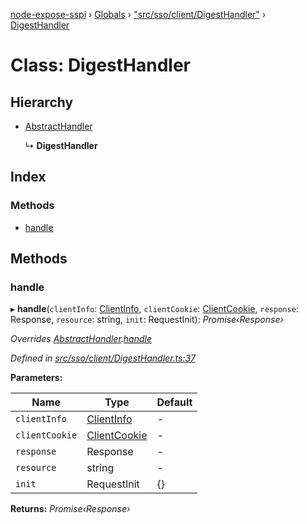 [node-expose-sspi](../README.md) › [Globals](../globals.md) › ["src/sso/client/DigestHandler"](../modules/_src_sso_client_digesthandler_.md) › [DigestHandler](_src_sso_client_digesthandler_.digesthandler.md)

# Class: DigestHandler

## Hierarchy

* [AbstractHandler](_src_sso_client_abstracthandler_.abstracthandler.md)

  ↳ **DigestHandler**

## Index

### Methods

* [handle](_src_sso_client_digesthandler_.digesthandler.md#handle)

## Methods

###  handle

▸ **handle**(`clientInfo`: [ClientInfo](_src_sso_client_clientinfo_.clientinfo.md), `clientCookie`: [ClientCookie](_src_sso_client_clientcookie_.clientcookie.md), `response`: Response, `resource`: string, `init`: RequestInit): *Promise‹Response›*

*Overrides [AbstractHandler](_src_sso_client_abstracthandler_.abstracthandler.md).[handle](_src_sso_client_abstracthandler_.abstracthandler.md#abstract-handle)*

*Defined in [src/sso/client/DigestHandler.ts:37](https://github.com/jlguenego/node-expose-sspi/blob/93b1415/src/sso/client/DigestHandler.ts#L37)*

**Parameters:**

Name | Type | Default |
------ | ------ | ------ |
`clientInfo` | [ClientInfo](_src_sso_client_clientinfo_.clientinfo.md) | - |
`clientCookie` | [ClientCookie](_src_sso_client_clientcookie_.clientcookie.md) | - |
`response` | Response | - |
`resource` | string | - |
`init` | RequestInit | {} |

**Returns:** *Promise‹Response›*
